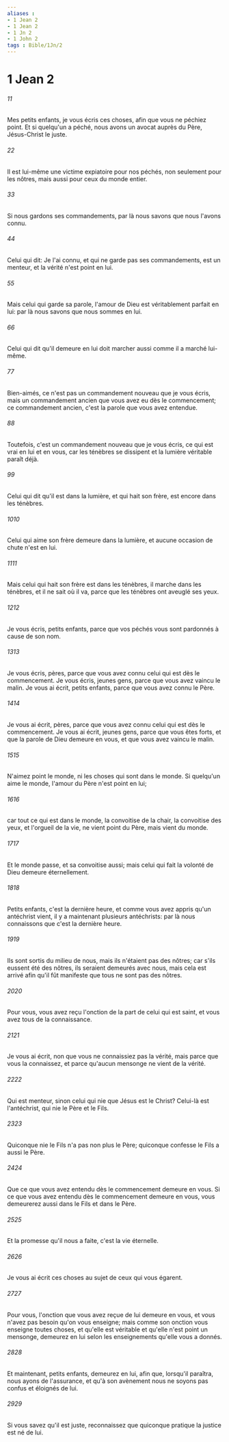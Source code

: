 ```yaml
---
aliases : 
- 1 Jean 2
- 1 Jean 2
- 1 Jn 2
- 1 John 2
tags : Bible/1Jn/2
---
```


# 1 Jean 2

###### 11
Mes petits enfants, je vous écris ces choses, afin que vous ne péchiez point. Et si quelqu'un a péché, nous avons un avocat auprès du Père, Jésus-Christ le juste.
###### 22
Il est lui-même une victime expiatoire pour nos péchés, non seulement pour les nôtres, mais aussi pour ceux du monde entier.
###### 33
Si nous gardons ses commandements, par là nous savons que nous l'avons connu.
###### 44
Celui qui dit: Je l'ai connu, et qui ne garde pas ses commandements, est un menteur, et la vérité n'est point en lui.
###### 55
Mais celui qui garde sa parole, l'amour de Dieu est véritablement parfait en lui: par là nous savons que nous sommes en lui.
###### 66
Celui qui dit qu'il demeure en lui doit marcher aussi comme il a marché lui-même.
###### 77
Bien-aimés, ce n'est pas un commandement nouveau que je vous écris, mais un commandement ancien que vous avez eu dès le commencement; ce commandement ancien, c'est la parole que vous avez entendue.
###### 88
Toutefois, c'est un commandement nouveau que je vous écris, ce qui est vrai en lui et en vous, car les ténèbres se dissipent et la lumière véritable paraît déjà.
###### 99
Celui qui dit qu'il est dans la lumière, et qui hait son frère, est encore dans les ténèbres.
###### 1010
Celui qui aime son frère demeure dans la lumière, et aucune occasion de chute n'est en lui.
###### 1111
Mais celui qui hait son frère est dans les ténèbres, il marche dans les ténèbres, et il ne sait où il va, parce que les ténèbres ont aveuglé ses yeux.
###### 1212
Je vous écris, petits enfants, parce que vos péchés vous sont pardonnés à cause de son nom.
###### 1313
Je vous écris, pères, parce que vous avez connu celui qui est dès le commencement. Je vous écris, jeunes gens, parce que vous avez vaincu le malin. Je vous ai écrit, petits enfants, parce que vous avez connu le Père.
###### 1414
Je vous ai écrit, pères, parce que vous avez connu celui qui est dès le commencement. Je vous ai écrit, jeunes gens, parce que vous êtes forts, et que la parole de Dieu demeure en vous, et que vous avez vaincu le malin.
###### 1515
N'aimez point le monde, ni les choses qui sont dans le monde. Si quelqu'un aime le monde, l'amour du Père n'est point en lui;
###### 1616
car tout ce qui est dans le monde, la convoitise de la chair, la convoitise des yeux, et l'orgueil de la vie, ne vient point du Père, mais vient du monde.
###### 1717
Et le monde passe, et sa convoitise aussi; mais celui qui fait la volonté de Dieu demeure éternellement.
###### 1818
Petits enfants, c'est la dernière heure, et comme vous avez appris qu'un antéchrist vient, il y a maintenant plusieurs antéchrists: par là nous connaissons que c'est la dernière heure.
###### 1919
Ils sont sortis du milieu de nous, mais ils n'étaient pas des nôtres; car s'ils eussent été des nôtres, ils seraient demeurés avec nous, mais cela est arrivé afin qu'il fût manifeste que tous ne sont pas des nôtres.
###### 2020
Pour vous, vous avez reçu l'onction de la part de celui qui est saint, et vous avez tous de la connaissance.
###### 2121
Je vous ai écrit, non que vous ne connaissiez pas la vérité, mais parce que vous la connaissez, et parce qu'aucun mensonge ne vient de la vérité.
###### 2222
Qui est menteur, sinon celui qui nie que Jésus est le Christ? Celui-là est l'antéchrist, qui nie le Père et le Fils.
###### 2323
Quiconque nie le Fils n'a pas non plus le Père; quiconque confesse le Fils a aussi le Père.
###### 2424
Que ce que vous avez entendu dès le commencement demeure en vous. Si ce que vous avez entendu dès le commencement demeure en vous, vous demeurerez aussi dans le Fils et dans le Père.
###### 2525
Et la promesse qu'il nous a faite, c'est la vie éternelle.
###### 2626
Je vous ai écrit ces choses au sujet de ceux qui vous égarent.
###### 2727
Pour vous, l'onction que vous avez reçue de lui demeure en vous, et vous n'avez pas besoin qu'on vous enseigne; mais comme son onction vous enseigne toutes choses, et qu'elle est véritable et qu'elle n'est point un mensonge, demeurez en lui selon les enseignements qu'elle vous a donnés.
###### 2828
Et maintenant, petits enfants, demeurez en lui, afin que, lorsqu'il paraîtra, nous ayons de l'assurance, et qu'à son avènement nous ne soyons pas confus et éloignés de lui.
###### 2929
Si vous savez qu'il est juste, reconnaissez que quiconque pratique la justice est né de lui.
